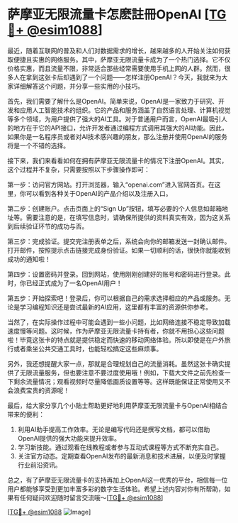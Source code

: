 # 萨摩亚无限流量卡怎麽註冊OpenAI [[TG💪+ @esim1088](https://t.me/s/esim1088)]

最近，随着互联网的普及和人们对数据需求的增长，越来越多的人开始关注如何获取便捷且实惠的网络服务。其中，萨摩亚无限流量卡成为了一个热门选择。它不仅价格实惠，而且流量不限，非常适合那些经常需要使用手机上网的人群。然而，很多人在拿到这张卡后却遇到了一个问题——怎样注册OpenAI？今天，我就来为大家详细解答这个问题，并分享一些实用的小技巧。

首先，我们需要了解什么是OpenAI。简单来说，OpenAI是一家致力于研究、开发和应用人工智能技术的组织。它的产品和服务涵盖了自然语言处理、计算机视觉等多个领域，为用户提供了强大的AI工具。对于普通用户而言，OpenAI最吸引人的地方在于它的API接口，允许开发者通过编程方式调用其强大的AI功能。因此，如果你是一名程序员或者对AI技术感兴趣的朋友，那么注册并使用OpenAI的服务将是一个不错的选择。

接下来，我们来看看如何在拥有萨摩亚无限流量卡的情况下注册OpenAI。其实，这个过程并不复杂，只需要按照以下步骤操作即可：

第一步：访问官方网站。打开浏览器，输入“openai.com”进入官网首页。在这里，你可以看到各种关于OpenAI的产品介绍以及注册入口。

第二步：创建账户。点击页面上的“Sign Up”按钮，填写必要的个人信息如邮箱地址等。需要注意的是，在填写信息时，请确保所提供的资料真实有效，因为这关系到后续验证环节的成功与否。

第三步：完成验证。提交完注册表单之后，系统会向你的邮箱发送一封确认邮件。打开邮件，按照提示点击链接完成身份验证。如果一切顺利的话，很快你就能收到成功的通知啦！

第四步：设置密码并登录。回到网站，使用刚刚创建好的账号和密码进行登录。此时，你已经正式成为了一名OpenAI用户！

第五步：开始探索吧！登录后，你可以根据自己的需求选择相应的产品或服务。无论是学习编程知识还是尝试最新的AI应用，这里都有丰富的资源供你参考。

当然了，在实际操作过程中可能会遇到一些小问题，比如网络连接不稳定导致加载速度慢等问题。这时候，作为萨摩亚无限流量卡持有者，你就不用担心这些问题啦！毕竟这张卡的特点就是提供稳定而快速的移动网络体验。所以即使是在户外旅行或者乘坐公共交通工具时，也能轻松搞定这些麻烦事。

另外，我还想提醒大家一点，那就是合理规划自己的流量消耗。虽然这张卡确实提供了无限流量服务，但也要注意不要过度使用哦！例如，下载大文件之前先检查一下剩余流量情况；观看视频时尽量降低画质设置等等。这样既能保证正常使用又不会浪费宝贵的资源呢！

最后，给大家分享几个小贴士帮助更好地利用萨摩亚无限流量卡与OpenAI相结合带来的便利：

1. 利用AI助手提高工作效率。无论是编写代码还是撰写文档，都可以借助OpenAI提供的强大功能来提升效率。
2. 学习新技能。通过观看在线教程或者参与互动式课程等方式不断充实自己。
3. 关注官方动态。定期查看OpenAI发布的最新消息和技术进展，以便及时掌握行业前沿资讯。

总之，有了萨摩亚无限流量卡的支持再加上OpenAI这一优秀的平台，相信每一位用户都能够享受到更加丰富多彩的数字生活体验。希望上述内容对你有所帮助，如果有任何疑问欢迎随时留言交流哦～[[TG💪+ @esim1088](https://t.me/s/esim1088)]

[[TG💪+ @esim1088](https://t.me/s/esim1088) ![Image](https://i.postimg.cc/4NQfJmqS/Snipaste-2025-05-13-00-14-12.png)]
